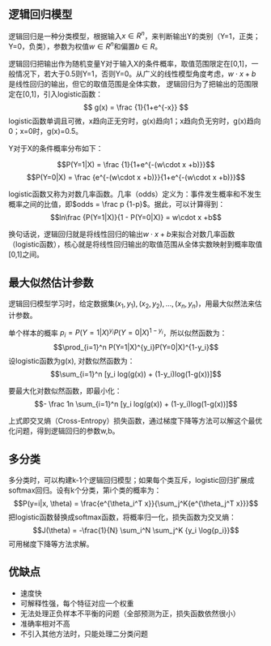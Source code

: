 ## 逻辑回归模型
逻辑回归是一种分类模型，根据输入$x\in R^n$，来判断输出Y的类别（Y=1，正类；Y=0，负类），参数为权值$w\in R^n$和偏置$b\in R$。

逻辑回归把输出作为随机变量Y对于输入X的条件概率，取值范围限定在[0,1]，一般情况下，若大于0.5则Y=1，否则Y=0。从广义的线性模型角度考虑，$w\cdot x +b$ 是线性回归的输出，但它的取值范围是全体实数，
逻辑回归为了把输出的范围限定在[0,1]，引入logistic函数：
$$ g(x) = \frac {1}{1+e^{-x}} $$
logistic函数单调且可微，x趋向正无穷时，g(x)趋向1；x趋向负无穷时，g(x)趋向0；x=0时，g(x)=0.5。



Y对于X的条件概率分布如下：

$$P(Y=1|X) = \frac {1}{1+e^{-(w\cdot x +b)}}$$
$$P(Y=0|X) = \frac {e^{-(w\cdot x +b)}}{1+e^{-(w\cdot x +b)}}$$

logistic函数又称为对数几率函数。几率（odds）定义为：事件发生概率和不发生概率之间的比值，即$odds = \frac p {1-p}$。据此，可以计算得到：
$$ln\frac {P(Y=1|X)}{1 - P(Y=0|X)} = w\cdot x +b$$

换句话说，逻辑回归就是将线性回归的输出$w\cdot x +b$来拟合对数几率函数（logistic函数），核心就是将线性回归输出的取值范围从全体实数映射到概率取值[0,1]之间。

## 最大似然估计参数
逻辑回归模型学习时，给定数据集$(x_1,y_1),(x_2,y_2), ... ,(x_n,y_n)$，用最大似然法来估计参数。

单个样本的概率 $p_i = P(Y=1|X)^{y_i}P(Y=0|X)^{1-y_i}$，所以似然函数为：
$$\prod_{i=1}^n P(Y=1|X)^{y_i}P(Y=0|X)^{1-y_i}$$
设logistic函数为g(x), 对数似然函数为：
$$\sum_{i=1}^n [y_i log(g(x)) + (1-y_i)log(1-g(x))]$$ 

要最大化对数似然函数，即最小化：
$$- \frac 1n \sum_{i=1}^n [y_i log(g(x)) + (1-y_i)log(1-g(x))]$$

上式即交叉熵（Cross-Entropy）损失函数，通过梯度下降等方法可以解这个最优化问题，得到逻辑回归的参数w,b。

## 多分类
多分类时，可以构建k-1个逻辑回归模型；如果每个类互斥，logistic回归扩展成softmax回归。设有k个分类，第i个类的概率为：
$$P(y=i|x, \theta) = \frac{e^{\theta_i^T x}}{\sum_j^K{e^{\theta_j^T x}}}$$
把logistic函数替换成softmax函数，将概率归一化，损失函数为交叉熵：
$$J(\theta) = -\frac{1}{N} \sum_i^N \sum_j^K {y_i \log{p_i}}$$
可用梯度下降等方法求解。

## 优缺点
* 速度快
* 可解释性强，每个特征对应一个权重
* 无法处理正负样本不平衡的问题（全部预测为正，损失函数依然很小）
* 准确率相对不高
* 不引入其他方法时，只能处理二分类问题

